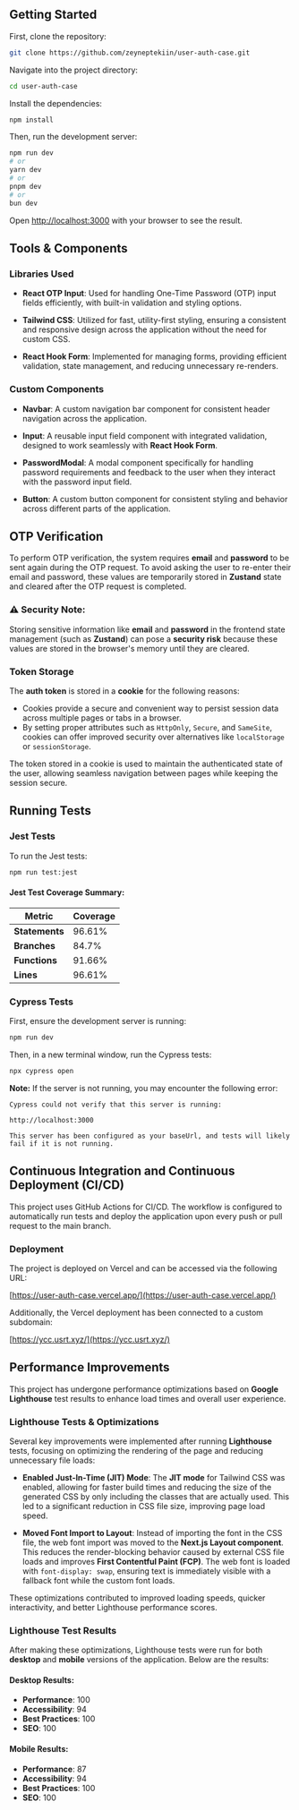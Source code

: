 ## Getting Started

First, clone the repository:

```bash
git clone https://github.com/zeyneptekiin/user-auth-case.git
```

Navigate into the project directory:

```bash
cd user-auth-case
```

Install the dependencies:

```bash
npm install
```

Then, run the development server:

```bash
npm run dev
# or
yarn dev
# or
pnpm dev
# or
bun dev
```

Open [http://localhost:3000](http://localhost:3000) with your browser to see the result.

## Tools & Components

### Libraries Used

- **React OTP Input**: Used for handling One-Time Password (OTP) input fields efficiently, with built-in validation and styling options.

- **Tailwind CSS**: Utilized for fast, utility-first styling, ensuring a consistent and responsive design across the application without the need for custom CSS.

- **React Hook Form**: Implemented for managing forms, providing efficient validation, state management, and reducing unnecessary re-renders.

### Custom Components

- **Navbar**: A custom navigation bar component for consistent header navigation across the application.

- **Input**: A reusable input field component with integrated validation, designed to work seamlessly with **React Hook Form**.

- **PasswordModal**: A modal component specifically for handling password requirements and feedback to the user when they interact with the password input field.

- **Button**: A custom button component for consistent styling and behavior across different parts of the application.

## OTP Verification

To perform OTP verification, the system requires **email** and **password** to be sent again during the OTP request. To avoid asking the user to re-enter their email and password, these values are temporarily stored in **Zustand** state and cleared after the OTP request is completed.

### ⚠ Security Note:

Storing sensitive information like **email** and **password** in the frontend state management (such as **Zustand**) can pose a **security risk** because these values are stored in the browser's memory until they are cleared.

### Token Storage

The **auth token** is stored in a **cookie** for the following reasons:

- Cookies provide a secure and convenient way to persist session data across multiple pages or tabs in a browser.
- By setting proper attributes such as `HttpOnly`, `Secure`, and `SameSite`, cookies can offer improved security over alternatives like `localStorage` or `sessionStorage`.

The token stored in a cookie is used to maintain the authenticated state of the user, allowing seamless navigation between pages while keeping the session secure.

## Running Tests

### Jest Tests

To run the Jest tests:

```bash
npm run test:jest
```
#### Jest Test Coverage Summary:

| Metric  | Coverage  |
|---------|-----------|
| **Statements** | 96.61%   |
| **Branches** | 84.7%    |
| **Functions** | 91.66%   |
| **Lines** | 96.61%   |


### Cypress Tests

First, ensure the development server is running:

```bash
npm run dev
```

Then, in a new terminal window, run the Cypress tests:

```bash
npx cypress open
```

**Note:** If the server is not running, you may encounter the following error:

```
Cypress could not verify that this server is running:

http://localhost:3000

This server has been configured as your baseUrl, and tests will likely fail if it is not running.
```

## Continuous Integration and Continuous Deployment (CI/CD)

This project uses GitHub Actions for CI/CD. The workflow is configured to automatically run tests and deploy the application upon every push or pull request to the main branch.

### Deployment

The project is deployed on Vercel and can be accessed via the following URL:

[https://user-auth-case.vercel.app/](https://user-auth-case.vercel.app/)

Additionally, the Vercel deployment has been connected to a custom subdomain:

[https://ycc.usrt.xyz/](https://ycc.usrt.xyz/)

## Performance Improvements

This project has undergone performance optimizations based on **Google Lighthouse** test results to enhance load times and overall user experience.

### Lighthouse Tests & Optimizations

Several key improvements were implemented after running **Lighthouse** tests, focusing on optimizing the rendering of the page and reducing unnecessary file loads:

- **Enabled Just-In-Time (JIT) Mode**:
  The **JIT mode** for Tailwind CSS was enabled, allowing for faster build times and reducing the size of the generated CSS by only including the classes that are actually used. This led to a significant reduction in CSS file size, improving page load speed.

- **Moved Font Import to Layout**:
  Instead of importing the font in the CSS file, the web font import was moved to the **Next.js Layout component**. This reduces the render-blocking behavior caused by external CSS file loads and improves **First Contentful Paint (FCP)**. The web font is loaded with `font-display: swap`, ensuring text is immediately visible with a fallback font while the custom font loads.

These optimizations contributed to improved loading speeds, quicker interactivity, and better Lighthouse performance scores.

### Lighthouse Test Results

After making these optimizations, Lighthouse tests were run for both **desktop** and **mobile** versions of the application. Below are the results:

#### Desktop Results:
- **Performance**: 100
- **Accessibility**: 94
- **Best Practices**: 100
- **SEO**: 100

#### Mobile Results:
- **Performance**: 87
- **Accessibility**: 94
- **Best Practices**: 100
- **SEO**: 100

